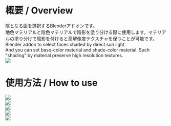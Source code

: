 # 概要 / Overview
陰となる面を選択するBlenderアドオンです。  
地色マテリアルと陰色マテリアルで陰影を塗り分ける際に使用します。マテリアルの塗り分けで陰影を付けると高解像度テクスチャを保つことが可能です。  
Blender addon to select faces shaded by direct sun light.  
And you can set base-color material and shade-color material. Such "shading" by material preserve high resolution textures.  
![](https://user-images.githubusercontent.com/20571538/73579723-99a28600-44c6-11ea-843f-242f925ca37f.png)  
# 使用方法 / How to use
![](https://user-images.githubusercontent.com/20571538/73579717-98715900-44c6-11ea-9ce0-f911901cdd79.png)  
![](https://user-images.githubusercontent.com/20571538/73581442-9611fd80-44cc-11ea-8e9e-1daf4059f48e.png)  
![](https://user-images.githubusercontent.com/20571538/73579719-9909ef80-44c6-11ea-9b05-67f5cad86685.png)  
![](https://user-images.githubusercontent.com/20571538/73579720-9909ef80-44c6-11ea-8380-1ce4251e855a.png)  
![](https://user-images.githubusercontent.com/20571538/73579722-9909ef80-44c6-11ea-9404-bd282ad783e5.png)  
